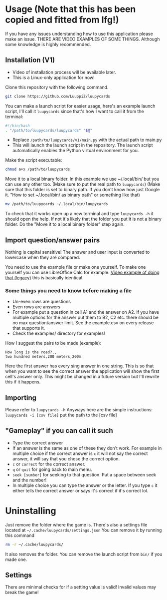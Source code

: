 # Usage (Note that this has been copied and fitted from lfg!)
If you have any issues understanding how to use this application please make an issue.
THERE ARE VIDEO EXAMPLES OF SOME THINGS. Although some knowledge is highly recommended.
## Installation (V1)
- Video of installation process will be available later.
- This is a Linux-only application for now!

Clone this repository with the following command.
```bash
git clone https://github.com/LuuppiZ/luupycards
```
You can make a launch script for easier usage, here's an example launch script, I'll call it `luupycards` since that's how I want to call it from the terminal:
```bash
#!/bin/bash
. "/path/to/luupycards/luupycards" "$@"
```
- Replace `/path/to/luupycards/v1/main.py` with the actual path to main.py
- This will launch the launch script in the repository. The launch script automatically enables the Python virtual environment for you. 

Make the script executable:
```bash
chmod a+x /path/to/luupycards
```
Move it to a local binary folder. In this example we use ~/.local/bin/ but you can use any other too. 
(Make sure to put the real path to `luupycards`)
(Make sure that this folder is set to binary path. If you don't know how just Google it. "How to set ~/.local/bin/ as binary path" or something like that)
```bash
mv /path/to/luupycards ~/.local/bin/luupycards
```
To check that it works open up a new terminal and type `luupycards -h` it should open the help. If not it's likely that the folder you put it is not a binary folder. Do the "Move it to a local binary folder" step again.

## Import question/answer pairs
Nothing is capital sensitive! The answer and user input is converted to lowercase when they are compared.

You need to use the example file or make one yourself. To make one yourself you can use LibreOffice Calc for example.
[Video example of doing that (legacy)](https://youtu.be/zH3Lg1INpUI) this is basically identical.
### Some things you need to know before making a file
- Un-even rows are questions
- Even rows are answers
- For example put a question in cell A1 and the answer on A2. If you have multiple options for the answer put them to B2, C2 etc. there should be no max question/answer limit.
See the example.csv on every release that supports it.
- Check the examples/ directory for examples!

How I suggest the pairs to be made (example):
```
How long is the road?,,
two hundred meters,200 meters,200m
```
Here the first answer has every sing answer in one string. This is so that when you want to see the correct answer the application will show the first cell's answer only. This might be changed in a future version but I'll rewrite this if it happens.
## Importing
Please refer to `luupycards -h`
Anyways here are the simple instructions:
`luupycards -i [csv file]` put the path to the \[csv file\]

## "Gameplay" if you can call it such
- Type the correct answer
- If an answer is the same as one of these they don't work. For example in multiple choice if the correct answer is `c` it will not say the correct answer, it will say that you chose the correct option.
- `c` or `correct` for the correct answer.
- `q` or `quit` for going back to main menu.
- `seek [sumber]` for seeking to that question. Put a space between seek and the number!
- In multiple choice you can type the answer or the letter. If you type `c` it either tells the correct answer or says it's correct if it's correct lol.

# Uninstalling
Just remove the folder where the game is.
There's also a settings file located at `~/.cache/luupycards/settings.json`
You can remove it by running this command
```bash
rm -r ~/.cache/luupycards/
```
It also removes the folder. You can remove the launch script from `bin/` if you made one.

## Settings
There are minimal checks for if a setting value is valid!
Invalid values may break the game!